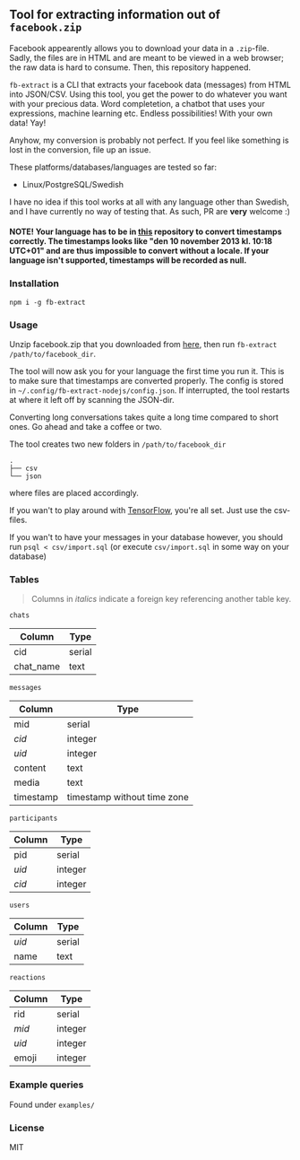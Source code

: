 ## Tool for extracting information out of `facebook.zip`

Facebook appearently allows you to download your data in a `.zip`-file. Sadly, the files are in HTML and are meant to be viewed in a web browser; the raw data is hard to consume. Then, this repository happened.

`fb-extract` is a CLI that extracts your facebook data (messages) from HTML into JSON/CSV. Using this tool, you get the power to do whatever you want with your precious data. Word completetion, a chatbot that uses your expressions, machine learning etc. Endless possibilities! With your own data! Yay!

Anyhow, my conversion is probably not perfect. If you feel like something is lost in the conversion, file up an issue.

These platforms/databases/languages are tested so far:
- Linux/PostgreSQL/Swedish

I have no idea if this tool works at all with any language other than Swedish, and I have currently no way of testing that. As such, PR are **very** welcome :)

#### NOTE! Your language has to be in [this](https://github.com/martinandert/date-names) repository to convert timestamps correctly. The timestamps looks like "den 10 november 2013 kl. 10:18 UTC+01" and are thus impossible to convert without a locale. If your language isn't supported, timestamps will be recorded as null.

### Installation
`npm i -g fb-extract`

### Usage
Unzip facebook.zip that you downloaded from [here](https://www.facebook.com/dyi?x=AdnvjkapTQheYqqJ), then run
`fb-extract /path/to/facebook_dir`.

The tool will now ask you for your language the first time you run it. This is to make sure that timestamps are converted properly. The config is stored in `~/.config/fb-extract-nodejs/config.json`. If interrupted, the tool restarts at where it left off by scanning the JSON-dir.

Converting long conversations takes quite a long time compared to short ones. Go ahead and take a coffee or two.

The tool creates two new folders in `/path/to/facebook_dir`

    .
    ├── csv
    └── json

where files are placed accordingly.

If you wan't to play around with [TensorFlow](https://www.tensorflow.org/api_docs/python/tf/decode_csv), you're all set. Just use the csv-files.

If you wan't to have your messages in your database however, you should run `psql < csv/import.sql` (or execute `csv/import.sql` in some way on your database)

### Tables
> Columns in *italics* indicate a foreign key referencing another table key.

`chats`

| Column    | Type   |
| --------- |--------|
| cid       | serial |
| chat_name | text   |

`messages`

| Column    | Type   |
| --------- |--------|
| mid       | serial |
| *cid*     | integer|
| *uid*     | integer|
| content   | text   |
| media     | text   |
| timestamp | timestamp without time zone |

`participants`

| Column    | Type   |
| --------- |--------|
| pid       | serial |
| *uid*     | integer|
| *cid*     | integer|

`users`

| Column    | Type   |
| --------- |--------|
| *uid*     | serial |
| name      | text |

`reactions`

| Column    | Type   |
| --------- |--------|
| rid       | serial |
| *mid*     | integer|
| *uid*     | integer|
| emoji     | integer|


### Example queries
Found under `examples/`

### License
MIT

